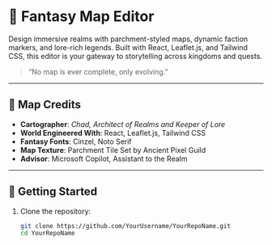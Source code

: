 # 🏰 Fantasy Map Editor

Design immersive realms with parchment-styled maps, dynamic faction markers, and lore-rich legends. Built with React, Leaflet.js, and Tailwind CSS, this editor is your gateway to storytelling across kingdoms and quests.

> “No map is ever complete, only evolving.”

---

## 🧭 Map Credits

- **Cartographer**: *Chad, Architect of Realms and Keeper of Lore*  
- **World Engineered With**: React, Leaflet.js, Tailwind CSS  
- **Fantasy Fonts**: Cinzel, Noto Serif  
- **Map Texture**: Parchment Tile Set by Ancient Pixel Guild  
- **Advisor**: Microsoft Copilot, Assistant to the Realm

---

## 🚀 Getting Started

1. Clone the repository:
   ```bash
   git clone https://github.com/YourUsername/YourRepoName.git
   cd YourRepoName

